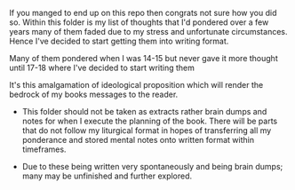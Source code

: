 If you manged to end up on this repo then congrats not sure how you did so. Within this folder is my list of thoughts that I'd pondered over a few years many of them faded due to my stress and unfortunate circumstances. Hence I've decided to start getting them into writing format.

Many of them pondered when I was 14-15 but never gave it more thought until 17-18 where I've decided to start writing them

It's this amalgamation of ideological proposition which will render the bedrock of my books messages to the reader.

- This folder should not be taken as extracts rather brain dumps and notes for when I execute the planning of the book. There will be parts that do not follow my liturgical format in hopes of transferring all my ponderance and stored mental notes onto written format within timeframes.

- Due to these being written very spontaneously and being brain dumps; many may be unfinished and further explored.